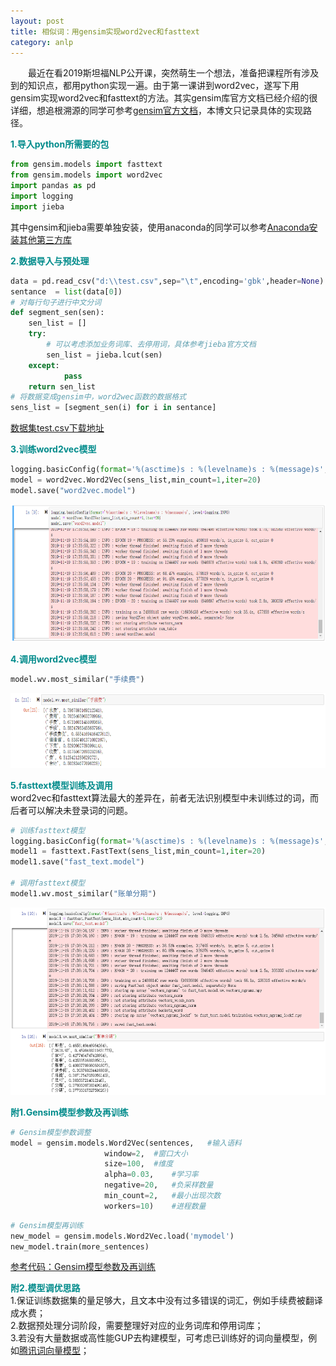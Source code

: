 ```yaml
---
layout: post
title: 相似词：用gensim实现word2vec和fasttext
category: anlp
---
```


&emsp;&emsp;最近在看2019斯坦福NLP公开课，突然萌生一个想法，准备把课程所有涉及到的知识点，都用python实现一遍。由于第一课讲到word2vec，遂写下用gensim实现word2vec和fasttext的方法。其实gensim库官方文档已经介绍的很详细，想追根溯源的同学可参考[gensim官方文档](https://radimrehurek.com/gensim/auto_examples/index.html)，本博文只记录具体的实现路径。            

**<span style="color:#008B8B;">1.导入python所需要的包</span>**       
```python
from gensim.models import fasttext
from gensim.models import word2vec
import pandas as pd
import logging
import jieba
```
其中gensim和jieba需要单独安装，使用anaconda的同学可以参考[Anaconda安装其他第三方库](https://carrylaw.github.io/cpython/2019/11/19/py20/)

**<span style="color:#008B8B;">2.数据导入与预处理</span>**  
```python
data = pd.read_csv("d:\\test.csv",sep="\t",encoding='gbk',header=None)
sentance  = list(data[0])
# 对每行句子进行中文分词
def segment_sen(sen):
    sen_list = []
    try:
    	# 可以考虑添加业务词库、去停用词，具体参考jieba官方文档
        sen_list = jieba.lcut(sen) 
    except:
            pass
    return sen_list   
# 将数据变成gensim中，word2wec函数的数据格式
sens_list = [segment_sen(i) for i in sentance]
```
[数据集test.csv下载地址]()     

**<span style="color:#008B8B;">3.训练word2vec模型</span>**  
```python
logging.basicConfig(format='%(asctime)s : %(levelname)s : %(message)s', level=logging.INFO)
model = word2vec.Word2Vec(sens_list,min_count=1,iter=20)
model.save("word2vec.model")
```
<div align="center">
<img width="600" height="220" src="https://raw.githubusercontent.com/carrylaw/IMG/master/img_nlp/wv01.png" /> 
</div> 

**<span style="color:#008B8B;">4.调用word2vec模型</span>**  
```python
model.wv.most_similar("手续费")
```
<div align="center">
<img width="600" height="120" src="https://raw.githubusercontent.com/carrylaw/IMG/master/img_nlp/wv02.png" /> 
</div> 

**<span style="color:#008B8B;">5.fasttext模型训练及调用</span>**      
word2vec和fasttext算法最大的差异在，前者无法识别模型中未训练过的词，而后者可以解决未登录词的问题。  
```python
# 训练fasttext模型
logging.basicConfig(format='%(asctime)s : %(levelname)s : %(message)s', level=logging.INFO)
model1 = fasttext.FastText(sens_list,min_count=1,iter=20)
model1.save("fast_text.model")

# 调用fasttext模型
model1.wv.most_similar("账单分期")
``` 
<div align="center">
<img width="600" height="300" src="https://raw.githubusercontent.com/carrylaw/IMG/master/img_nlp/wv03.png" /> 
</div> 

**<span style="color:#008B8B;">附1.Gensim模型参数及再训练</span>**
```python
# Gensim模型参数调整
model = gensim.models.Word2Vec(sentences,	#输入语料
                     window=2,	#窗口大小
                     size=100,	#维度
                     alpha=0.03,	#学习率
                     negative=20,	#负采样数量
                     min_count=2,	#最小出现次数
                     workers=10)	#进程数量
``` 

```python
# Gensim模型再训练
new_model = gensim.models.Word2Vec.load('mymodel')
new_model.train(more_sentences)
```
[参考代码：Gensim模型参数及再训练](https://github.com/carrylaw/Archive/blob/master/NLP文件夹/CS224/Gensim2.ipynb)

**<span style="color:#008B8B;">附2.模型调优思路</span>**     
1.保证训练数据集的量足够大，且文本中没有过多错误的词汇，例如手续费被翻译成水费；      
2.数据预处理分词阶段，需要整理好对应的业务词库和停用词库；      
3.若没有大量数据或高性能GUP去构建模型，可考虑已训练好的词向量模型，例如[腾讯词向量模型](https://mp.weixin.qq.com/s/b9NWR0F7GQLYtgGSL50gQw)；
